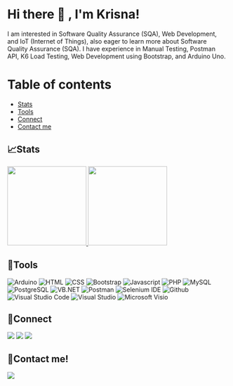 <!--
**Ansirk-G/Ansirk-G** is a ✨ _special_ ✨ repository because its `README.md` (this file) appears on your GitHub profile.

Here are some ideas to get you started:

- 🔭 I’m currently working on ...
- 🌱 I’m currently learning ...
- 👯 I’m looking to collaborate on ...
- 🤔 I’m looking for help with ...
- 💬 Ask me about ...
- 📫 How to reach me: ...
- 😄 Pronouns: ...
- ⚡ Fun fact: ...
- ### Hi there 👋
-->

# Hi there 👋 , I'm Krisna!
I am interested in Software Quality Assurance (SQA), Web Development, and IoT (Internet of Things), also eager to learn more about Software Quality Assurance (SQA). I have experience in Manual Testing, Postman API, K6 Load Testing, Web Development using Bootstrap, and Arduino Uno.

# Table of contents
   * [Stats](#stats)
   * [Tools](#tools)
   * [Connect](#connect)
   * [Contact me](#contact-me)

## 📈Stats
<p align="left">
<a href="https://github.com/Ansirk-G">
  <img height="180em" src="https://github-readme-stats-eight-theta.vercel.app/api?username=Ansirk-G&show_icons=true&theme=algolia&include_all_commits=true&count_private=true"/>
  <img height="180em" src="https://github-readme-stats-eight-theta.vercel.app/api/top-langs/?username=Ansirk-G&layout=compact&langs_count=8&theme=algolia"/>
</a>
</p>

## 🔨Tools
![Arduino](https://img.shields.io/badge/Arduino-00979D?style=for-the-badge&logo=Arduino&logoColor=white)
![HTML](https://img.shields.io/badge/HTML5-E34F26?style=for-the-badge&logo=html5&logoColor=white)
![CSS](https://img.shields.io/badge/CSS3-1572B6?style=for-the-badge&logo=css3&logoColor=white)
![Bootstrap](https://img.shields.io/badge/Bootstrap-563D7C?style=for-the-badge&logo=bootstrap&logoColor=white)
![Javascript](https://img.shields.io/badge/JavaScript-F7DF1E?style=for-the-badge&logo=javascript&logoColor=black)
![PHP](https://img.shields.io/badge/PHP-777BB4?style=for-the-badge&logo=php&logoColor=white)
![MySQL](https://img.shields.io/badge/MySQL-00000F?style=for-the-badge&logo=mysql&logoColor=white)
![PostgreSQL](https://img.shields.io/badge/PostgreSQL-316192?style=for-the-badge&logo=postgresql&logoColor=white)
![VB.NET](https://img.shields.io/badge/.NET-5C2D91?style=for-the-badge&logo=.net&logoColor=white)
![Postman](https://img.shields.io/badge/-Postman-181717?style=for-the-badge&logo=postman)
![Selenium IDE](https://img.shields.io/badge/-Selenium-181717?style=for-the-badge&logo=selenium)
![Github](https://img.shields.io/badge/GitHub-181717?style=for-the-badge&logo=github&logoColor=100000)
![Visual Studio Code](https://img.shields.io/badge/Visual%20Studio%20Code-181717.svg?style=for-the-badge&logo=visual-studio-code&logoColor=0078d7)
![Visual Studio](https://img.shields.io/badge/Visual_Studio-5C2D91?style=for-the-badge&logo=visual%20studio&logoColor=white)
![Microsoft Visio](https://img.shields.io/badge/Microsoft_Visio-3955A3?style=for-the-badgee&logo=microsoft-visio&logoColor=white)


## 🔗Connect
<p>
    <a href="htts://www.linkedin.com/in/ansirk-pangestu" target="_blank"><img src="https://img.shields.io/badge/-LinkedIn-181717?style=for-the-badge&logo=linkedin&logoColor=white" /></a>
    <a href="https://www.instagram.com/a_nsirk/" target="_blank"><img src="https://img.shields.io/badge/-Instagram-181717?style=for-the-badge&logo=instagram&logoColor=E4405F" /></a>
    <a href="https://bit.ly/Portfolio-ansirk" target="_blank"><img src="https://img.shields.io/badge/-My%20Portfolio-181717?style=for-the-badge&logo=netlify&logoColor=00C7B7" /></a>
</p>


## 📝Contact me!
<p>
    <a href="mailto:krisnajipangestu99@gmail.com" target="_blank"><img src="https://img.shields.io/badge/-Gmail-181717?style=for-the-badge&logo=gmail" /></a>
</p>
